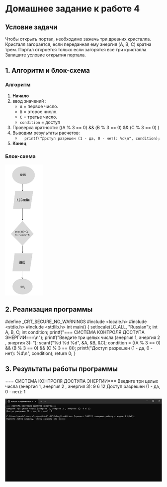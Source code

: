 # Домашнее задание к работе 4
## Условие задачи
Чтобы открыть портал, необходимо зажечь три древних кристалла.
Кристалл загорается, если переданная ему энергия (A, B, C) кратна трем. Портал 
откроется только если загорятся все три кристалла. Запишите условие открытия портала.
## 1. Алгоритм и блок-схема
### Алгоритм
1. **Начало**
2. ввод значений :
   - `A` = первое число.
   - `B` = второе число.
   - `C` = третье число.
   - `condition` = доступ
3.  Проверка кратности:
   ((A % 3 == 0) && (B % 3 == 0) && (C % 3 == 0) )
4. Выводим результаты расчетов:
   - `  printf("Доступ разрешен (1 - да, 0 - нет): %d\n", condition);`
5. **Конец**
### Блок-схема
<img width="122" height="421" alt="Диаграмма без названия drawio" src="https://raw.githubusercontent.com/wyrtwwr/email-assets/refs/heads/main/%D0%BB%D0%B0%D0%B1%D0%B04_%D1%81%D1%85%D0%B5%D0%BC%D0%BA%D0%B0.jpg" />


## 2. Реализация программы

#define _CRT_SECURE_NO_WARNINGS
#include <locale.h>
#include <stdio.h>
#include <stdlib.h>
int main() {
    setlocale(LC_ALL, "Russian");
    int A, B, C;
    int condition;
    printf("=== СИСТЕМА КОНТРОЛЯ ДОСТУПА ЭНЕРГИИ===\n");
    printf("Введите три целых числа (энергия 1, энергия 2 , энергия 3): ");
    scanf("%d %d %d", &A, &B, &C);
    condition = ((A % 3 == 0) && (B % 3 == 0) && (C % 3 == 0));
    printf("Доступ разрешен (1 - да, 0 - нет): %d\n", condition);
    return 0;
}

## 3. Результаты работы программы
=== СИСТЕМА КОНТРОЛЯ ДОСТУПА ЭНЕРГИИ===
Введите три целых числа (энергия 1, энергия 2 , энергия 3): 9 6 12
Доступ разрешен (1 - да, 0 - нет): 1

<img  src="https://raw.githubusercontent.com/wyrtwwr/email-assets/refs/heads/main/screen1.jpg" width="981" height="266">
